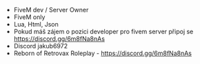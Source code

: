 - FiveM dev / Server Owner
- FiveM only
- Lua, Html, Json
- Pokud máš zájem o pozici developer pro fivem server připoj se https://discord.gg/6m8fNa8nAs
- Discord jakub6972
- Reborn of Retrovax Roleplay - https://discord.gg/6m8fNa8nAs

<!---
[jakubosdev/ 
--->
